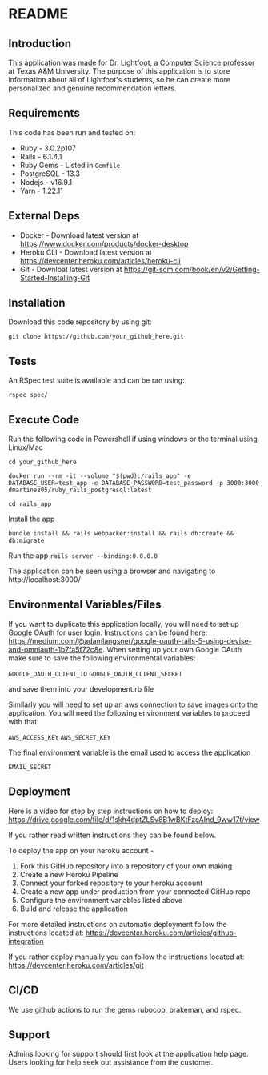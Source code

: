 # README

## Introduction ##

This application was made for Dr. Lightfoot, a Computer Science professor at Texas A&M University. The purpose of this application is to store information about all of Lightfoot's students, so he can create more personalized and genuine recommendation letters.

## Requirements ##

This code has been run and tested on:

* Ruby - 3.0.2p107
* Rails - 6.1.4.1
* Ruby Gems - Listed in `Gemfile`
* PostgreSQL - 13.3 
* Nodejs - v16.9.1
* Yarn - 1.22.11


## External Deps  ##

* Docker - Download latest version at https://www.docker.com/products/docker-desktop
* Heroku CLI - Download latest version at https://devcenter.heroku.com/articles/heroku-cli
* Git - Downloat latest version at https://git-scm.com/book/en/v2/Getting-Started-Installing-Git

## Installation ##

Download this code repository by using git:

 `git clone https://github.com/your_github_here.git`


## Tests ##

An RSpec test suite is available and can be ran using:

  `rspec spec/`

## Execute Code ##

Run the following code in Powershell if using windows or the terminal using Linux/Mac

  `cd your_github_here`

  `docker run --rm -it --volume "$(pwd):/rails_app" -e DATABASE_USER=test_app -e DATABASE_PASSWORD=test_password -p 3000:3000 dmartinez05/ruby_rails_postgresql:latest`

  `cd rails_app`

Install the app

  `bundle install && rails webpacker:install && rails db:create && db:migrate`

Run the app
  `rails server --binding:0.0.0.0`

The application can be seen using a browser and navigating to http://localhost:3000/

## Environmental Variables/Files ##

If you want to duplicate this application locally, you will need to set up Google OAuth for user login. Instructions can be found here: https://medium.com/@adamlangsner/google-oauth-rails-5-using-devise-and-omniauth-1b7fa5f72c8e. When setting up your own Google OAuth make sure to save the following environmental variables:

`GOOGLE_OAUTH_CLIENT_ID`
`GOOGLE_OAUTH_CLIENT_SECRET`

and save them into your development.rb file

Similarly you will need to set up an aws connection to save images onto the application. You will need the following environment variables to proceed with that:

`AWS_ACCESS_KEY`
`AWS_SECRET_KEY`

The final environment variable is the email used to access the application

`EMAIL_SECRET`


## Deployment ##

Here is a video for step by step instructions on how to deploy: https://drive.google.com/file/d/1skh4dptZLSv8B1wBKtFzcAInd_9ww17t/view

If you rather read written instructions they can be found below.

To deploy the app on your heroku account - 
1. Fork this GitHub repository into a repository of your own making
2. Create a new Heroku Pipeline
3. Connect your forked repository to your heroku account
4. Create a new app under production from your connected GitHub repo
5. Configure the environment variables listed above
6. Build and release the application

For more detailed instructions on automatic deployment follow the instructions located at: https://devcenter.heroku.com/articles/github-integration

If you rather deploy manually you can follow the instructions located at: https://devcenter.heroku.com/articles/git

## CI/CD ##

We use github actions to run the gems rubocop, brakeman, and rspec.

## Support ##

Admins looking for support should first look at the application help page.
Users looking for help seek out assistance from the customer.
